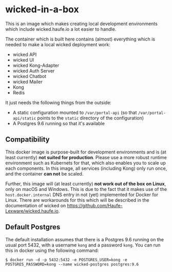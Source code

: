 # wicked-in-a-box

This is an image which makes creating local development environments which include wicked.haufe.io a lot easier to handle.

The container which is built here contains (almost) everything which is needed to make a local wicked deployment work:

* wicked API
* wicked UI
* wicked Kong-Adapter
* wicked Auth Server
* wicked Chatbot
* wicked Mailer
* Kong
* Redis

It just needs the following things from the outside:

* A static configuration mounted to `/var/portal-api` (so that `/var/portal-api/static` points to the `static` directory of the configuration)
* A Postgres 9.6 running so that it's available

## Compatibility

This docker image is purpose-built for development environments and is (at least currently) **not suited for production**. Please use a more robust runtime environment such as Kubernets for that, which also enables you to scale up each components. In this image, all services (including Kong) only run once, and the container **can not** be scaled.

Further, this image will (at least currently) **not work out of the box on Linux**, only on macOS and Windows. This is due to the fact that it makes use of the `host.docker.internal` DNS entry in not (yet) implemented for Docker for Linux. There are workarounds for this which will be described in the documentation of wicked on https://github.com/Haufe-Lexware/wicked.haufe.io.

## Default Postgres

The default installation assumes that there is a Postgres 9.6 running on the usual port 5432, with a username `kong` and a password `kong`. You can run this in docker using the following command:

```
$ docker run -d -p 5432:5432 -e POSTGRES_USER=kong -e POSTGRES_PASSWORD=kong --name wicked-postgres postgres:9.6
```
